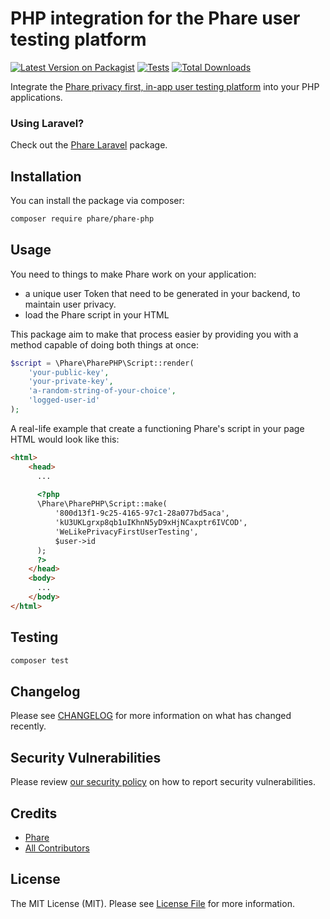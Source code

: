 # PHP integration for the Phare user testing platform

[![Latest Version on Packagist](https://img.shields.io/packagist/v/phare/phare-php.svg?style=flat-square)](https://packagist.org/packages/phare/phare-php)
[![Tests](https://github.com/phare/phare-php/actions/workflows/run-tests.yml/badge.svg?branch=main)](https://github.com/phare/phare-php/actions/workflows/run-tests.yml)
[![Total Downloads](https://img.shields.io/packagist/dt/phare/phare-php.svg?style=flat-square)](https://packagist.org/packages/phare/phare-php)

Integrate the [Phare privacy first, in-app user testing platform](https://pharehq.com/) into your PHP applications.

### Using Laravel?

Check out the [Phare Laravel](https://github.com/phare/phare-laravel) package.

## Installation

You can install the package via composer:

```bash
composer require phare/phare-php
```

## Usage

You need to things to make Phare work on your application:
- a unique user Token that need to be generated in your backend, to maintain user privacy.
- load the Phare script in your HTML

This package aim to make that process easier by providing you with a method capable of doing both things at once:

```php
$script = \Phare\PharePHP\Script::render(
    'your-public-key',
    'your-private-key',
    'a-random-string-of-your-choice',
    'logged-user-id'
);   
```

A real-life example that create a functioning Phare's script in your page HTML would look like this:

```html
<html>
    <head>
      ...
      
      <?php
      \Phare\PharePHP\Script::make(
          '800d13f1-9c25-4165-97c1-28a077bd5aca',
          'kU3UKLgrxp8qb1uIKhnN5yD9xHjNCaxptr6IVCOD',
          'WeLikePrivacyFirstUserTesting',
          $user->id
      );   
      ?>
    </head>
    <body>
      ...
    </body>
</html>
```

## Testing

```bash
composer test
```

## Changelog

Please see [CHANGELOG](CHANGELOG.md) for more information on what has changed recently.

## Security Vulnerabilities

Please review [our security policy](../../security/policy) on how to report security vulnerabilities.

## Credits

- [Phare](https://github.com/phare)
- [All Contributors](../../contributors)

## License

The MIT License (MIT). Please see [License File](LICENSE.md) for more information.
